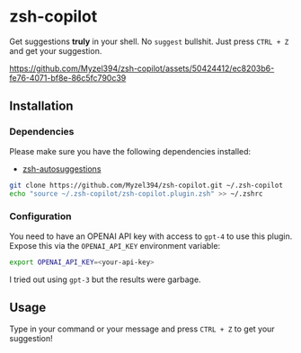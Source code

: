 # zsh-copilot

Get suggestions **truly** in your shell. No `suggest` bullshit. Just press `CTRL + Z` and get your suggestion.

https://github.com/Myzel394/zsh-copilot/assets/50424412/ec8203b6-fe76-4071-bf8e-86c5fc790c39

## Installation

### Dependencies

Please make sure you have the following dependencies installed:

* [zsh-autosuggestions](https://github.com/zsh-users/zsh-autosuggestions)

```sh
git clone https://github.com/Myzel394/zsh-copilot.git ~/.zsh-copilot
echo "source ~/.zsh-copilot/zsh-copilot.plugin.zsh" >> ~/.zshrc
```

### Configuration

You need to have an OPENAI API key with access to `gpt-4` to use this plugin. Expose this via the `OPENAI_API_KEY` environment variable:

```sh
export OPENAI_API_KEY=<your-api-key>
```

I tried out using `gpt-3` but the results were garbage.

## Usage

Type in your command or your message and press `CTRL + Z` to get your suggestion!

